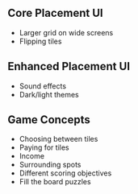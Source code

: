 ## Core Placement UI

- Larger grid on wide screens
- Flipping tiles

## Enhanced Placement UI

- Sound effects
- Dark/light themes

## Game Concepts

- Choosing between tiles
- Paying for tiles
- Income
- Surrounding spots
- Different scoring objectives
- Fill the board puzzles
